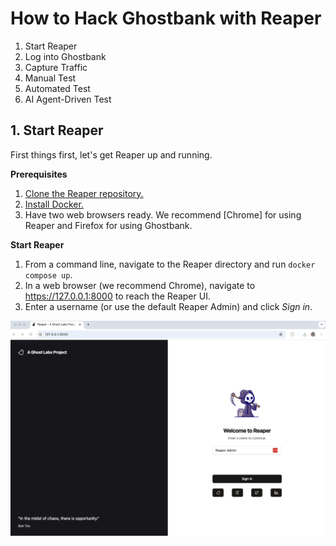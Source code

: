 # How to Hack Ghostbank with Reaper

1. Start Reaper
2. Log into Ghostbank
3. Capture Traffic
4. Manual Test
5. Automated Test
6. AI Agent-Driven Test

## 1. Start Reaper
First things first, let's get Reaper up and running.

**Prerequisites**
1. [Clone the Reaper repository.](https://docs.github.com/en/desktop/adding-and-cloning-repositories/cloning-a-repository-from-github-to-github-desktop)
2. [Install Docker.](https://docs.docker.com/engine/install/)
3. Have two web browsers ready. We recommend [Chrome] for using Reaper and Firefox for using Ghostbank.

**Start Reaper**
1. From a command line, navigate to the Reaper directory and run `docker compose up`. 
2. In a web browser (we recommend Chrome), navigate to https://127.0.0.1:8000 to reach the Reaper UI.
3. Enter a username (or use the default Reaper Admin) and click *Sign in*.

![Reaper Login Page](docs/img/reaper_login.jpg)
